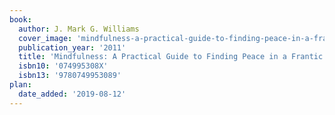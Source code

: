 ```yaml
---
book:
  author: J. Mark G. Williams
  cover_image: 'mindfulness-a-practical-guide-to-finding-peace-in-a-frantic-world.jpg'
  publication_year: '2011'
  title: 'Mindfulness: A Practical Guide to Finding Peace in a Frantic World'
  isbn10: '074995308X'
  isbn13: '9780749953089'
plan:
  date_added: '2019-08-12'
---
```

